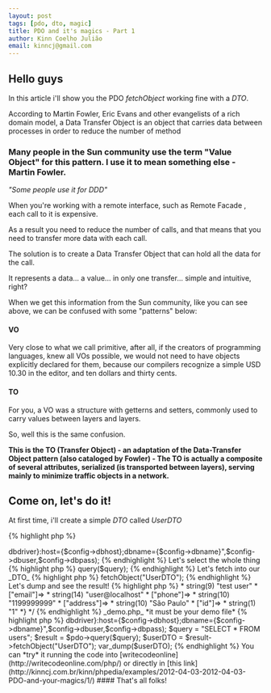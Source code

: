 ```yaml
---
layout: post
tags: [pdo, dto, magic]
title: PDO and it's magics - Part 1
author: Kinn Coelho Julião
email: kinncj@gmail.com
---
```

## Hello guys

In this article i'll show you the PDO _fetchObject_ working fine with a _DTO_.

According to Martin Fowler, Eric Evans and other evangelists of a rich domain model, a Data Transfer Object is an object that carries data between processes in order to reduce the number of method 

### Many people in the Sun community use the term "Value Object" for this pattern. I use it to mean something else - Martin Fowler. 

_"Some people use it for DDD"_


When you're working with a remote interface, such as Remote Facade , each call to it is expensive. 

As a result you need to reduce the number of calls, and that means that you need to transfer more data with each call. 

The solution is to create a Data Transfer Object that can hold all the data for the call.


It represents a data... a value... in only one transfer... simple and intuitive, right? 

When we get this information from the Sun community, like you can see above, we can be confused with some "patterns" below:

#### VO

Very close to what we call primitive, after all, if the creators of programming languages, knew all VOs possible, we would not need to have objects explicitly declared for them, because our compilers recognize a simple USD 10.30 in the editor, and ten dollars and thirty cents.

#### TO

For you, a VO was a structure with getterns and setters, commonly used to carry values ​​between layers and layers. 

So, well this is the same confusion. 

**This is the TO (Transfer Object) - an adaptation of the Data-Transfer Object pattern (also cataloged by Fowler) - The TO is actually a composite of several attributes, serialized (is transported between layers), serving mainly to minimize traffic objects in a network.**

## Come on, let's do it!

At first time, i'll create a simple _DTO_ called _UserDTO_

{% highlight php %}
<?php
  class UserDTO{
    public $name,$email,$phone,$address; // We don't exactly need this... but i like to declare things.
        
  //declare anything else that you want here!
  }
{% endhighlight %}

Like you can see, we have an _UserDTO_ with _name_, _email_, _phone_ and _address_ attributes.

This is basicly a return from a UserDAO or a user table from your database.

### What's the magic?

Basicly, when we fetch some data from database, we'll tell to PDO to put's the result into this _DTO_ ..
Yeah, _crazy_ _hun_?

Let's do some piece of code...

At first we need a table, right?

###### So

{% highlight sql %}
CREATE TABLE users(id int not null primary key auto_increment, name text, email varchar(255), phone int(11), address text);
{% endhighlight %}

* The phone is int(11) becouse in Brazil it have about 11 digits, 011 99999999
* email is varchar(255) cuz i dont think someone has a bigger email address than it.
* name is text cuz people have big names ;)
* address is text... cuz, it's a full address

{% highlight sql %}
INSERT INTO users(name,email,phone,address) VALUES('test user','user@localhost',1199999999,'São Paulo');
{% endhighlight %}

populate it! _Come_ _at_ _me_ _Bro_ !


###### And our php code

Let's register an autoloader. So we have spl_autoloade_register

In this way, we can register a lot of autoloaders in our application... we can register the Doctrine autoloader, the Twig autoloader, and others...
{% highlight php %}
<?php
  spl_autoload_register(function($className){
    require_once str_replace(array('\\','_'),'/',$className).'.php';
  });
{% endhighlight %}

I supose that u have a config object/array/something to your database credentials

I'll not abstract this to a Proxy, cuz it's just a demo for the magic, not for patterns and others
{% highlight php %}
<?php
  $pdo = new PDO("{$config->dbdriver}:host={$config->dbhost};dbname={$config->dbname}",$config->dbuser,$config->dbpass);
{% endhighlight %}

Let's select the whole thing
{% highlight php %}	
<?php
  $query = "SELECT * FROM users";
{% endhighlight %}

Let's query it

I'll not use prepared statements in this demo, cuz it's just a demo and with this strict select "SELECT * FROM users" we won't have problems
{% highlight php %}
<?php
  $result = $pdo->query($query); 
{% endhighlight %}

Let's fetch into our _DTO_
{% highlight php %}
<?php
  $userDTO = $result->fetchObject("UserDTO");
{% endhighlight %}

Let's dump and see the result!
{% highlight php %}
<?php
  var_dump($userDTO);
  /*
  * it should print it
  *object(UserDTO)#5 (5) {
  * ["name"]=>
  * string(9) "test user"
  * ["email"]=>
  * string(14) "user@localhost"
  * ["phone"]=>
  * string(10) "1199999999"
  * ["address"]=>
  * string(10) "São Paulo"
  * ["id"]=>
  * string(1) "1"
  *}
  */	
{% endhighlight %}

_demo.php_

*it must be your demo file*

{% highlight php %}
<?php
  spl_autoload_register(function($className){
  require_once str_replace(array('\\','_'),'/',$className).'.php';
  });
  $pdo = new PDO("{$config->dbdriver}:host={$config->dbhost};dbname={$config->dbname}",$config->dbuser,$config->dbpass);
  $query = "SELECT * FROM users";
  $result = $pdo->query($query); 
  $userDTO = $result->fetchObject("UserDTO"); 
  var_dump($userDTO);	
{% endhighlight %}

You can *try* it running the code into [writecodeonline](http://writecodeonline.com/php/) or directly in [this link](http://kinncj.com.br/kinn/phpedia/examples/2012-04-03-2012-04-03-PDO-and-your-magics/1/) 


#### That's all folks!

